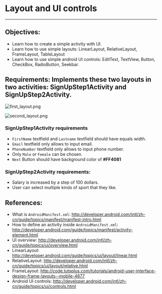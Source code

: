 # Layout and UI controls
------

## Objectives:
* Learn how to create a simple activity with UI.
* Learn how to use simple layouts: LinearLayout, RelativeLayout, FrameLayout, TableLayout
* Learn how to use simple android UI controls: EditText, TextView, Button, CheckBox, RadioButton, Seekbar.

## Requirements: Implements these two layouts in two activities: SignUpStep1Activity and SignUpStep2Activity.

![first_layout.png](https://bitbucket.org/repo/AARp7y/images/3337010448-first_layout.png)

![second_layout.png](https://bitbucket.org/repo/AARp7y/images/889249033-second_layout.png)

### SignUpStep1Activity requirements
* `FirstName` textfield and `Lastname` textfield should have equals width.
* `Email` textfield only allows to input email.
* `PhoneNumber` textfield only allows to input phone number.
* Only `Male` or `Female` can be chosen.
* `Next` Button should have background color of **#FF4081**

### SignUpStep2Activity requirements:
* Salary is increased by a step of 100 dollars.
* User can select multiple kinds of sport that they like.

## References:
* What is `AndroidManifest.xml`: http://developer.android.com/intl/zh-cn/guide/topics/manifest/manifest-intro.html
* How to define an activity inside `AndroidManifest.xml`: http://developer.android.com/guide/topics/manifest/activity-element.html
* UI overview: http://developer.android.com/intl/zh-cn/guide/topics/ui/overview.html
* LinearLayout: http://developer.android.com/guide/topics/ui/layout/linear.html
* RelativeLayout: http://developer.android.com/intl/zh-cn/guide/topics/ui/layout/relative.html
* FrameLayout: http://code.tutsplus.com/tutorials/android-user-interface-design-frame-layouts--mobile-4877
* Android UI controls: http://developer.android.com/intl/zh-cn/guide/topics/ui/controls.html
